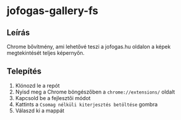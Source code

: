 # jofogas-gallery-fs

## Leírás

Chrome bővítmény, ami lehetővé teszi a jofogas.hu oldalon a képek megtekintését teljes képernyőn.

## Telepítés

1. Klónozd le a repót
2. Nyisd meg a Chrome böngészőben a `chrome://extensions/` oldalt
3. Kapcsold be a fejlesztői módot
4. Kattints a `Csomag nélküli kiterjesztés betöltése` gombra
5. Válaszd ki a mappát
